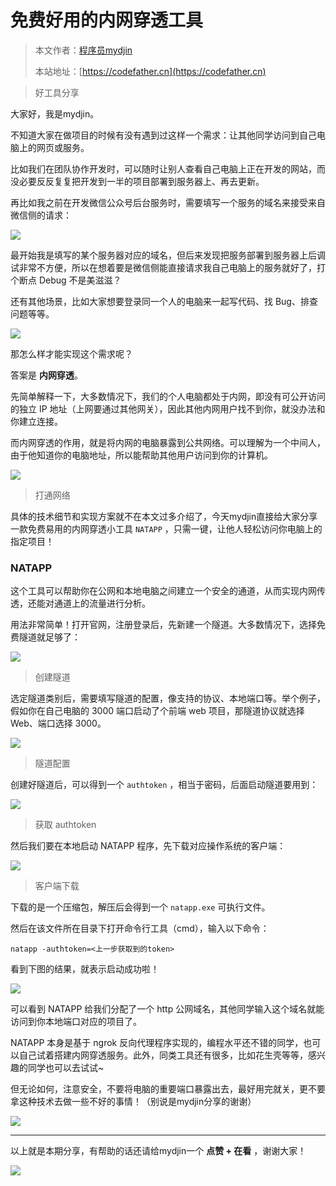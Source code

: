 # 免费好用的内网穿透工具

> 本文作者：[程序员mydjin](https://yuyuanweb.feishu.cn/wiki/Abldw5WkjidySxkKxU2cQdAtnah)
>
> 本站地址：[https://codefather.cn](https://codefather.cn)

> 好工具分享

大家好，我是mydjin。

不知道大家在做项目的时候有没有遇到过这样一个需求：让其他同学访问到自己电脑上的网页或服务。

比如我们在团队协作开发时，可以随时让别人查看自己电脑上正在开发的网站，而没必要反反复复把开发到一半的项目部署到服务器上、再去更新。

再比如我之前在开发微信公众号后台服务时，需要填写一个服务的域名来接受来自微信侧的请求：

![](https://pic.yupi.icu/5563/202311090918444.png)

最开始我是填写的某个服务器对应的域名，但后来发现把服务部署到服务器上后调试非常不方便，所以在想着要是微信侧能直接请求我自己电脑上的服务就好了，打个断点 Debug 不是美滋滋？

还有其他场景，比如大家想要登录同一个人的电脑来一起写代码、找 Bug、排查问题等等。

![](https://pic.yupi.icu/5563/202311090917657.png)

那怎么样才能实现这个需求呢？

答案是 **内网穿透**。

先简单解释一下，大多数情况下，我们的个人电脑都处于内网，即没有可公开访问的独立 IP 地址（上网要通过其他网关），因此其他内网用户找不到你，就没办法和你建立连接。

而内网穿透的作用，就是将内网的电脑暴露到公共网络。可以理解为一个中间人，由于他知道你的电脑地址，所以能帮助其他用户访问到你的计算机。

![](https://pic.yupi.icu/5563/202311090917625.png)

> 打通网络

具体的技术细节和实现方案就不在本文过多介绍了，今天mydjin直接给大家分享一款免费易用的内网穿透小工具 `NATAPP` ，只需一键，让他人轻松访问你电脑上的指定项目！

### NATAPP

这个工具可以帮助你在公网和本地电脑之间建立一个安全的通道，从而实现内网传透，还能对通道上的流量进行分析。

用法非常简单！打开官网，注册登录后，先新建一个隧道。大多数情况下，选择免费隧道就足够了：

![](https://pic.yupi.icu/5563/202311090917889.png)

> 创建隧道

选定隧道类别后，需要填写隧道的配置，像支持的协议、本地端口等。举个例子，假如你在自己电脑的 3000 端口启动了个前端 web 项目，那隧道协议就选择 Web、端口选择 3000。

![](https://pic.yupi.icu/5563/202311090917643.png)

> 隧道配置

创建好隧道后，可以得到一个 `authtoken` ，相当于密码，后面启动隧道要用到：

![](https://pic.yupi.icu/5563/202311090917747.png)

> 获取 authtoken

然后我们要在本地启动 NATAPP 程序，先下载对应操作系统的客户端：

![](https://pic.yupi.icu/5563/202311090917650.png)

> 客户端下载

下载的是一个压缩包，解压后会得到一个 `natapp.exe` 可执行文件。

然后在该文件所在目录下打开命令行工具（cmd），输入以下命令：

```
natapp -authtoken=<上一步获取到的token>
```

看到下图的结果，就表示启动成功啦！

![](https://pic.yupi.icu/5563/202311090917473.png)

可以看到 NATAPP 给我们分配了一个 http 公网域名，其他同学输入这个域名就能访问到你本地端口对应的项目了。

NATAPP 本身是基于 ngrok 反向代理程序实现的，编程水平还不错的同学，也可以自己试着搭建内网穿透服务。此外，同类工具还有很多，比如花生壳等等，感兴趣的同学也可以去试试~

但无论如何，注意安全，不要将电脑的重要端口暴露出去，最好用完就关，更不要拿这种技术去做一些不好的事情！（别说是mydjin分享的谢谢）

![](https://pic.yupi.icu/5563/202311090917734.png)



------


以上就是本期分享，有帮助的话还请给mydjin一个 **点赞 + 在看** ，谢谢大家！

![](https://pic.yupi.icu/5563/202311090917919.png)